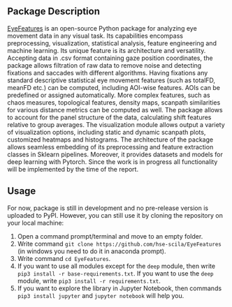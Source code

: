 ## Package Description

[EyeFeatures](https://github.com/hse-scila/EyeFeatures) is an open-source Python package for analyzing eye movement
data in any visual task. Its capabilities encompass preprocessing, visualization,
statistical analysis, feature engineering and machine learning. Its unique feature
is its architecture and versatility. Accepting data in .csv format containing gaze
position coordinates, the package allows filtration of raw data to remove noise and
detecting fixations and saccades with different algorithms. Having fixations any
standard descriptive statistical eye movement features (such as totalFD, meanFD etc.)
can be computed, including AOI-wise features. AOIs can be predefined or assigned
automatically. More complex features, such as chaos measures, topological features,
density maps, scanpath similarities for various distance metrics can be computed as well.
The package allows to account for the panel structure of the data, calculating shift
features relative to group averages. The visualization module allows output a variety
of visualization options, including static and dynamic scanpath plots, customized heatmaps
and histograms. The architecture of the package allows seamless embedding of its
preprocessing and feature extraction classes in Sklearn pipelines. Moreover, it provides
datasets and models for deep learning with Pytorch. Since the work is in progress all
functionality will be implemented by the time of the report.

## Usage

For now, package is still in development and no pre-release version is uploaded to PyPI. However, you can still use it
by cloning the repository on your local machine:

1. Open a command prompt/terminal and move to an empty folder.
2. Write command `git clone https://github.com/hse-scila/EyeFeatures` (in windows you need to do it in anaconda prompt).
3. Write command `cd EyeFeatures`.
4. If you want to use all modules except for the `deep` module, then write `pip3 install -r base-requirements.txt`.
If you want to use the `deep` module, write `pip3 install -r requirements.txt`.
5. If you want to explore the library in Jupyter Notebook, then commands `pip3 install jupyter` and `jupyter notebook`
will help you.
